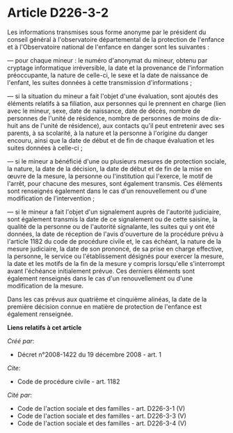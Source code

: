 # Article D226-3-2

Les informations transmises sous forme anonyme par le président du conseil général à l'observatoire départemental de la
protection de l'enfance et à l'Observatoire national de l'enfance en danger sont les suivantes : 

― pour chaque mineur : le numéro d'anonymat du mineur, obtenu par cryptage informatique irréversible, la date et la
provenance de l'information préoccupante, la nature de celle-ci, le sexe et la date de naissance de l'enfant, les suites
données à cette transmission d'informations ; 

― si la situation du mineur a fait l'objet d'une évaluation, sont ajoutés des éléments relatifs à sa filiation, aux personnes
qui le prennent en charge (lien avec le mineur, sexe, date de naissance, date de décès, nombre de personnes de l'unité de
résidence, nombre de personnes de moins de dix-huit ans de l'unité de résidence), aux contacts qu'il peut entretenir avec ses
parents, à sa scolarité, à la nature et la personne à l'origine du danger encouru, ainsi que la date de début et de fin de
chaque évaluation et les suites données à celle-ci ; 

― si le mineur a bénéficié d'une ou plusieurs mesures de protection sociale, la nature, la date de la décision, la date de
début et de fin de la mise en œuvre de la mesure, la personne ou l'institution qui l'exerce, le motif de l'arrêt, pour
chacune des mesures, sont également transmis. Ces éléments sont renseignés également dans le cas d'un renouvellement ou d'une
modification de l'intervention ; 

― si le mineur a fait l'objet d'un signalement auprès de l'autorité judiciaire, sont également transmis la date de ce
signalement ou de cette saisine, la qualité de la personne ou de l'autorité signalante, les suites qui y ont été données, la
date de réception de l'avis d'ouverture de la procédure prévu à l'article 1182 du code de procédure civile et, le cas
échéant, la nature de la mesure judiciaire, la date de son prononcé, de sa prise en charge effective, la personne, le service
ou l'établissement désignés pour exercer la mesure, la date et les motifs de la fin de la mesure y compris lorsqu'elle
s'interrompt avant l'échéance initialement prévue. Ces derniers éléments sont également renseignés dans le cas d'un
renouvellement ou d'une modification de la mesure. 

Dans les cas prévus aux quatrième et cinquième alinéas, la date de la première décision connue en matière de protection de
l'enfance est également renseignée.

**Liens relatifs à cet article**

_Créé par_:

  - Décret n°2008-1422 du 19 décembre 2008 - art. 1

_Cite_:

  - Code de procédure civile - art. 1182

_Cité par_:

  - Code de l'action sociale et des familles - art. D226-3-1 (V)
  - Code de l'action sociale et des familles - art. D226-3-3 (V)
  - Code de l'action sociale et des familles - art. D226-3-4 (V)
